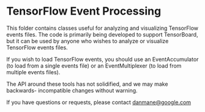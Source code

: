 # TensorFlow Event Processing

This folder contains classes useful for analyzing and visualizing TensorFlow
events files. The code is primarily being developed to support TensorBoard,
but it can be used by anyone who wishes to analyze or visualize TensorFlow
events files.

If you wish to load TensorFlow events, you should use an EventAccumulator
(to load from a single events file) or an EventMultiplexer (to load from
multiple events files).

The API around these tools has not solidified, and we may make backwards-
incompatible changes without warning.

If you have questions or requests, please contact danmane@google.com
